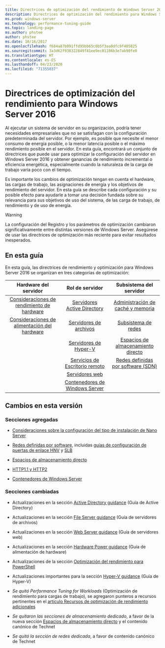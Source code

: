 ```yaml
---
title: Directrices de optimización del rendimiento de Windows Server 2016
description: Directrices de optimización del rendimiento para Windows Server 2016
ms.prod: windows-server
ms.technology: performance-tuning-guide
ms.topic: landing-page
ms.author: phstee
author: phstee
ms.date: 10/16/2017
ms.openlocfilehash: f684a87b091ffd95bb65c0b5f3aa0dfc9f405825
ms.sourcegitcommit: 3a3d62f938322849f81ee9ec01186b3e7ab90fe0
ms.translationtype: HT
ms.contentlocale: es-ES
ms.lasthandoff: 04/23/2020
ms.locfileid: "71355037"
---
```

# <a name="performance-tuning-guidelines-for-windows-server-2016"></a>Directrices de optimización del rendimiento para Windows Server 2016

Al ejecutar un sistema de servidor en su organización, podría tener necesidades empresariales que no se satisfagan con la configuración predeterminada del servidor. Por ejemplo, es posible que necesite el menor consumo de energía posible, o la menor latencia posible o el máximo rendimiento posible en el servidor. En esta guía, encontrará un conjunto de directrices que puede usar para optimizar la configuración del servidor en Windows Server 2016 y obtener ganancias de rendimiento incremental o eficiencia energética, especialmente cuando la naturaleza de la carga de trabajo varía poco con el tiempo.

Es importante los cambios de optimización tengan en cuenta el hardware, las cargas de trabajo, las asignaciones de energía y los objetivos de rendimiento del servidor. En esta guía se describe cada configuración y su posible efecto para ayudarle a tomar una decisión fundada sobre su relevancia para sus objetivos de uso del sistema, de las carga de trabajo, de rendimiento y de uso de energía.

> [!warning]
> La configuración del Registro y los parámetros de optimización cambiaron significativamente entre distintas versiones de Windows Server. Asegúrese de usar las directrices de optimización más reciente para evitar resultados inesperados.

## <a name="in-this-guide"></a>En esta guía
En esta guía, las directrices de rendimiento y optimización para Windows Server 2016 se organizan en tres categorías de optimización:

|Hardware del servidor | Rol de servidor | Subsistema del servidor |
|:---:|:---:|:---:|
|[Consideraciones de rendimiento de hardware](hardware/index.md) |[Servidores Active Directory](role/active-directory-server/index.md) |[Administración de caché y memoria](subsystem/cache-memory-management/index.md)|
|[Consideraciones de alimentación del hardware](hardware/power.md)|[Servidores de archivos](role/file-server/index.md)|[Subsistema de redes](../../networking/technologies/network-subsystem/net-sub-performance-top.md)|
||[Servidores de Hyper-V](role/hyper-v-server/index.md)|[Espacios de almacenamiento directo](subsystem/storage-spaces-direct/index.md)|
||[Servicios de Escritorio remoto](role/remote-desktop/session-hosts.md)|[Redes definidas por software (SDN)](subsystem/software-defined-networking/index.md)|
||[Servidores web](role/web-server/index.md)||
||[Contenedores de Windows Server](role/windows-server-container/index.md)||


## <a name="changes-in-this-version"></a>Cambios en esta versión

### <a name="sections-added"></a>Secciones agregadas
- [Consideraciones sobre la configuración del tipo de instalación de Nano Server](../../get-started/getting-started-with-nano-server.md)


- [Redes definidas por software](subsystem/software-defined-networking/index.md), incluidas [guías de configuración de puertas de enlace HNV](subsystem/software-defined-networking/hnv-gateway-performance.md) y [SLB](subsystem/software-defined-networking/slb-gateway-performance.md)

- [Espacios de almacenamiento directo](subsystem/storage-spaces-direct/index.md)

- [HTTP1.1 y HTTP2](role/web-server/http-performance.md)

- [Contenedores de Windows Server](role/windows-server-container/index.md)

### <a name="sections-changed"></a>Secciones cambiadas

- Actualizaciones en la sección [Active Directory guidance](role/active-directory-server/index.md) (Guía de Active Directory)

- Actualizaciones en la sección [File Server guidance](role/file-server/index.md) (Guía de servidores de archivos)

- Actualizaciones en la sección [Web Server guidance](role/web-server/index.md) (Guía de servidores web)

- Actualizaciones en la sección [Hardware Power guidance](hardware/power.md) (Guía de alimentación de hardware)

- Actualizaciones de la sección [Optimización del rendimiento para PowerShell](powershell/index.md)

- Actualizaciones importantes para la sección [Hyper-V guidance](role/hyper-v-server/index.md) (Guía de Hyper-V)

- *Se quitó Performance Tuning for Workloads* (Optimización de rendimiento para cargas de trabajo), se agregaron punteros a recursos pertinentes en el [artículo Recursos de optimización de rendimiento adicionales](additional-resources.md)

- *Se quitaron las secciones de almacenamiento dedicado*, a favor de la nueva sección [Espacios de almacenamiento directo](subsystem/storage-spaces-direct/index.md) y el contenido canónico de Technet

- *Se quitó la sección de redes dedicada*, a favor de contenido canónico de Technet  
